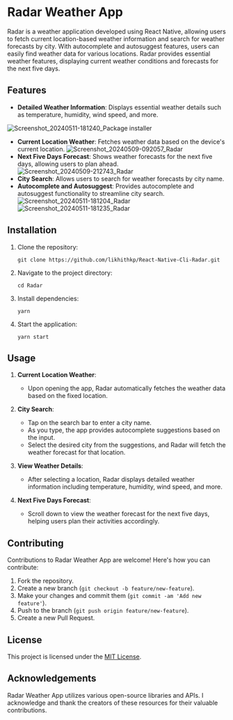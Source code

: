 # Radar Weather App

Radar is a weather application developed using React Native, allowing users to fetch current location-based weather information and search for weather forecasts by city. With autocomplete and autosuggest features, users can easily find weather data for various locations. Radar provides essential weather features, displaying current weather conditions and forecasts for the next five days.

## Features
- **Detailed Weather Information**: Displays essential weather details such as temperature, humidity, wind speed, and more.

![Screenshot_20240511-181240_Package installer](https://github.com/likhithkp/React-Native-Cli-Radar/assets/88890448/8175b628-dac7-46ff-bce0-4a2d784c5913)
- **Current Location Weather**: Fetches weather data based on the device's current location.
![Screenshot_20240509-092057_Radar](https://github.com/likhithkp/React-Native-Cli-Radar/assets/88890448/b94c9ed2-afff-4ca9-9f5c-ae091a53af11)
- **Next Five Days Forecast**: Shows weather forecasts for the next five days, allowing users to plan ahead.
![Screenshot_20240509-212743_Radar](https://github.com/likhithkp/React-Native-Cli-Radar/assets/88890448/1746f3f1-c36e-4df8-9381-6bdbc56a9b1d)
- **City Search**: Allows users to search for weather forecasts by city name.
- **Autocomplete and Autosuggest**: Provides autocomplete and autosuggest functionality to streamline city search.
![Screenshot_20240511-181204_Radar](https://github.com/likhithkp/React-Native-Cli-Radar/assets/88890448/a9cc2bbf-072d-4c85-a84f-3ef15c175d16)
![Screenshot_20240511-181235_Radar](https://github.com/likhithkp/React-Native-Cli-Radar/assets/88890448/4377dd3a-7166-452f-a9f6-0d049bb3087f)


## Installation

1. Clone the repository:

   ```
   git clone https://github.com/likhithkp/React-Native-Cli-Radar.git
   ```

2. Navigate to the project directory:

   ```
   cd Radar
   ```

3. Install dependencies:

   ```
   yarn
   ```

4. Start the application:

   ```
   yarn start
   ```

## Usage

1. **Current Location Weather**:
   - Upon opening the app, Radar automatically fetches the weather data based on the fixed location.

2. **City Search**:
   - Tap on the search bar to enter a city name.
   - As you type, the app provides autocomplete suggestions based on the input.
   - Select the desired city from the suggestions, and Radar will fetch the weather forecast for that location.

3. **View Weather Details**:
   - After selecting a location, Radar displays detailed weather information including temperature, humidity, wind speed, and more.

4. **Next Five Days Forecast**:
   - Scroll down to view the weather forecast for the next five days, helping users plan their activities accordingly.

## Contributing

Contributions to Radar Weather App are welcome! Here's how you can contribute:

1. Fork the repository.
2. Create a new branch (`git checkout -b feature/new-feature`).
3. Make your changes and commit them (`git commit -am 'Add new feature'`).
4. Push to the branch (`git push origin feature/new-feature`).
5. Create a new Pull Request.

## License

This project is licensed under the [MIT License](https://opensource.org/licenses/MIT).

## Acknowledgements

Radar Weather App utilizes various open-source libraries and APIs. I acknowledge and thank the creators of these resources for their valuable contributions.
